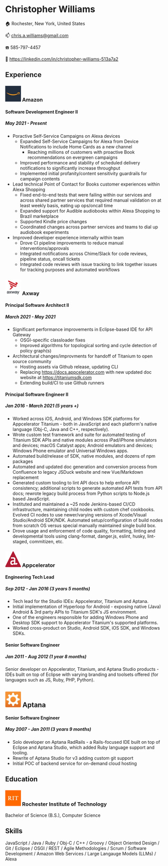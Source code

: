 # Christopher Williams
🏠 Rochester, New York, United States

📫 chris.a.williams@gmail.com

☎️ 585-797-4457

📄 https://linkedin.com/in/christopher-williams-513a7a2

## Experience

### <img src="amazon.jpeg" width="50" height="50"> Amazon
#### Software Development Engineer II
##### May 2021 - Present

- Poractive Self-Service Campaigns on Alexa devices
  - Expanded Self-Service Campaigns for Alexa from Device Notifications to include Home Cards as a new channel
    - Reaching millions of customers with proactive Book recommendations on evergreen campaigns
  - Improved performance and stability of scheduled delivery notifications to significantly increase throughput
  - Implemented initial profanity/content sensitivity guardrails for campaign contents
- Lead technical Point of Contact for Books customer experiences within Alexa Shopping
  - Fixed end-to-end tests that were failing within our services and across shared partner services that required manual validation on at least weekly basis, eating up ops/oncall time
  - Expanded support for Audible audiobooks within Alexa Shopping to Brazil marketplace
  - Supported Kindle price changes
  - Coordinated changes across partner services and teams to dial up audiobook experiments
- Improved developer experience internally within team
  - Drove CI pipeline improvements to reduce manual interventions/approvals
  - Integrated notifications across Chime/Slack for code reviews, pipeline status, oncall tickets
  - Integrated code reviews with issue tracking to link together issues for tracking purposes and automated workflows

### <img src="axway.jpeg" width="50" height="50"> Axway
#### Principal Software Architect II
##### March 2021 - May 2021

- Significant performance improvements in Eclipse-based IDE for API Gateway
  - OSGI-specific classloader fixes
  - Improved algorithms for topological sorting and cycle detection of policy graph(s)
- Architectural changes/improvments for handoff of Titanium to open source community
  - Hosting assets via Github release, updating CLI
  - Replacing https://docs.appcelerator.com with new updated doc website at https://titaniumsdk.com
  - Extending build/CI to use Github runners

#### Principal Software Engineer II
##### Jan 2016 - March 2021 (5 years +)

- Worked across iOS, Android, and Windows SDK platforms for Appcelerator Titanium - both in JavaScript and each platform's native language (Obj-C, Java and C++, respectively).
- Wrote custom test framework and suite for automated testing of Titanium SDK APIs and native modules across iPad/iPhone simulators and devices; macOS Catalyst apps; Android emulators and devices; Windows Phone emulator and Universal Windows apps.
- Automated build/release of SDK, native modules, and dozens of npm packages
- Automated and updated doc generation and conversion process from Confluence to legacy JSDuck website and new Vue/Markdown replacement
- Generated custom tooling to lint API docs to help enforce API consistency; additional scripts to generate automated API tests from API docs; rewrote legacy build process from Python scripts to Node.js based JavaScript.
- Instituted and maintained a ~25 node Jenkins-based CI/CD infrastructure, maintaining child nodes with custom chef cookbooks. Evolved CI nodes to use newer/varying versions of Xcode/Visual Studio/Android SDK/NDK. Automated setup/configuration of build nodes from scratch OS versus special manually maintained single build box.
- Drove usage and enforcement of code quality, formatting, linting and developmental tools using clang-format, danger.js, eslint, husky, lint-staged, commitizen, etc.


### <img src="appcelerator.png" width="50" height="50"> Appcelerator
#### Engineering Tech Lead
##### Sep 2012 - Jan 2016 (3 years 5 months)

- Tech lead for the Studio IDEs: Appcelerator, Titanium and Aptana.
- Initial implementation of Hyperloop for Android - exposing native (Java) Android & 3rd party APIs to Titanium SDK's JS environment.
- One of the engineers responsible for adding Windows Phone and Desktop SDK support to Appcelerator Titanium's supported platforms.
- Worked cross-product on Studio, Android SDK, iOS SDK, and Windows SDKs.

#### Senior Software Engineer
##### Jan 2011 - Aug 2012 (1 year 8 months)

Senior developer on Appcelerator, Titanium, and Aptana Studio products - IDEs built on top of Eclipse with varying branding and toolsets offered (for languages such as JS, Ruby, PHP, Python).

## <img src="aptana.jpeg" width="50" height="50"> Aptana
#### Senior Software Engineer
##### May 2007 - Jan 2011 (3 years 9 months)

- Solo developer on Aptana RadRails - a Rails-focused IDE built on top of Eclipse and Aptana Studio, which added Ruby language support and tooling.
- Rewrite of Aptana Studio for v3 adding custom git support
- Initial POC of backend service for on-demand cloud hosting

## Education
### <img src="rit.jpeg" width="50" height="50"> Rochester Institute of Technology
Bachelor of Science (B.S.), Computer Science

## Skills
 JavaScript / Java / Ruby / Obj-C / C++ / Groovy / Object Oriented Design / Git / Eclipse / OSGI / REST / Agile Methodologies / Scrum / Software Development / Amazon Web Services / Large Langauge Models (LLMs) / Alexa
